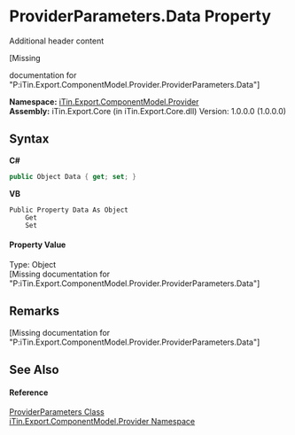 # ProviderParameters.Data Property 
Additional header content 

\[Missing <summary> documentation for "P:iTin.Export.ComponentModel.Provider.ProviderParameters.Data"\]

**Namespace:**&nbsp;<a href="723a96b5-5779-2554-cf17-05149bfcb802">iTin.Export.ComponentModel.Provider</a><br />**Assembly:**&nbsp;iTin.Export.Core (in iTin.Export.Core.dll) Version: 1.0.0.0 (1.0.0.0)

## Syntax

**C#**<br />
``` C#
public Object Data { get; set; }
```

**VB**<br />
``` VB
Public Property Data As Object
	Get
	Set
```


#### Property Value
Type: Object<br />\[Missing <value> documentation for "P:iTin.Export.ComponentModel.Provider.ProviderParameters.Data"\]

## Remarks
\[Missing <remarks> documentation for "P:iTin.Export.ComponentModel.Provider.ProviderParameters.Data"\]

## See Also


#### Reference
<a href="1e582920-3480-1476-7450-1ec39495fc62">ProviderParameters Class</a><br /><a href="723a96b5-5779-2554-cf17-05149bfcb802">iTin.Export.ComponentModel.Provider Namespace</a><br />